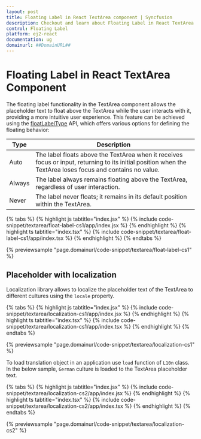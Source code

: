 ```yaml
---
layout: post
title: Floating Label in React TextArea component | Syncfusion
description: Checkout and learn about Floating Label in React TextArea component of Syncfusion Essential JS 2 and more.
control: Floating Label 
platform: ej2-react
documentation: ug
domainurl: ##DomainURL##
---
```


# Floating Label in React TextArea Component

The floating label functionality in the TextArea component allows the placeholder text to float above the TextArea while the user interacts with it, providing a more intuitive user experience. This feature can be achieved using the [floatLabelType](https://ej2.syncfusion.com/react/documentation/api/textarea/#floatLabelType) API, which offers various options for defining the floating behavior:

| Type  | Description |
| -- | -- |
| Auto  | The label floats above the TextArea when it receives focus or input, returning to its initial position when the TextArea loses focus and contains no value. |
| Always | The label always remains floating above the TextArea, regardless of user interaction. |
| Never | The label never floats; it remains in its default position within the TextArea. |

{% tabs %}
{% highlight js tabtitle="index.jsx" %}
{% include code-snippet/textarea/float-label-cs1/app/index.jsx %}
{% endhighlight %}
{% highlight ts tabtitle="index.tsx" %}
{% include code-snippet/textarea/float-label-cs1/app/index.tsx %}
{% endhighlight %}
{% endtabs %}

{% previewsample "page.domainurl/code-snippet/textarea/float-label-cs1" %}

## Placeholder with localization

Localization library allows to localize the placeholder text of the TextArea to different cultures using the `locale` property.

{% tabs %}
{% highlight js tabtitle="index.jsx" %}
{% include code-snippet/textarea/localization-cs1/app/index.jsx %}
{% endhighlight %}
{% highlight ts tabtitle="index.tsx" %}
{% include code-snippet/textarea/localization-cs1/app/index.tsx %}
{% endhighlight %}
{% endtabs %}

{% previewsample "page.domainurl/code-snippet/textarea/localization-cs1" %}

To load translation object in an application use `load` function of `L10n` class.
In the below sample, `German` culture is loaded to the TextArea placeholder text.

{% tabs %}
{% highlight js tabtitle="index.jsx" %}
{% include code-snippet/textarea/localization-cs2/app/index.jsx %}
{% endhighlight %}
{% highlight ts tabtitle="index.tsx" %}
{% include code-snippet/textarea/localization-cs2/app/index.tsx %}
{% endhighlight %}
{% endtabs %}

{% previewsample "page.domainurl/code-snippet/textarea/localization-cs2" %}
